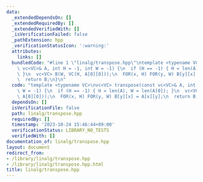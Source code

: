 ```yaml
---
data:
  _extendedDependsOn: []
  _extendedRequiredBy: []
  _extendedVerifiedWith: []
  _isVerificationFailed: false
  _pathExtension: hpp
  _verificationStatusIcon: ':warning:'
  attributes:
    links: []
  bundledCode: "#line 1 \"linalg/transpose.hpp\"\ntemplate <typename VC>\nvc<VC> transpose(const\
    \ vc<VC>& A, int H = -1, int W = -1) {\n  if (H == -1) { H = len(A), W = len(A[0]);\
    \ }\n  vc<VC> B(W, VC(H, A[0][0]));\n  FOR(x, H) FOR(y, W) B[y][x] = A[x][y];\n\
    \  return B;\n}\n"
  code: "template <typename VC>\nvc<VC> transpose(const vc<VC>& A, int H = -1, int\
    \ W = -1) {\n  if (H == -1) { H = len(A), W = len(A[0]); }\n  vc<VC> B(W, VC(H,\
    \ A[0][0]));\n  FOR(x, H) FOR(y, W) B[y][x] = A[x][y];\n  return B;\n}\n"
  dependsOn: []
  isVerificationFile: false
  path: linalg/transpose.hpp
  requiredBy: []
  timestamp: '2023-10-24 15:46:44+09:00'
  verificationStatus: LIBRARY_NO_TESTS
  verifiedWith: []
documentation_of: linalg/transpose.hpp
layout: document
redirect_from:
- /library/linalg/transpose.hpp
- /library/linalg/transpose.hpp.html
title: linalg/transpose.hpp
---
```

